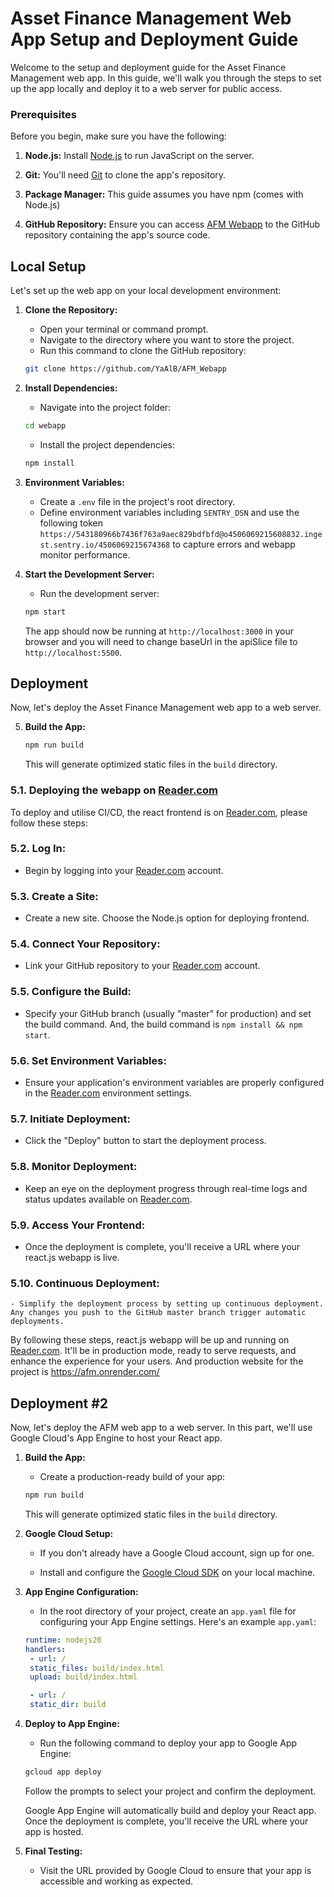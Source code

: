 # Asset Finance Management Web App Setup and Deployment Guide

Welcome to the setup and deployment guide for the Asset Finance Management web app. In this guide, we'll walk you through the steps to set up the app locally and deploy it to a web server for public access.

### Prerequisites

Before you begin, make sure you have the following:

1. **Node.js:** Install [Node.js](https://nodejs.org/) to run JavaScript on the server.

2. **Git:** You'll need [Git](https://git-scm.com/) to clone the app's repository.

3. **Package Manager:** This guide assumes you have npm (comes with Node.js)

4. **GitHub Repository:** Ensure you can access [AFM Webapp](https://github.com/YaAlB/AFM_Webapp) to the GitHub repository containing the app's source code.

## Local Setup

Let's set up the web app on your local development environment:

1. **Clone the Repository:**
   - Open your terminal or command prompt.
   - Navigate to the directory where you want to store the project.
   - Run this command to clone the GitHub repository:

   ```bash
   git clone https://github.com/YaAlB/AFM_Webapp
   ```

2. **Install Dependencies:**
   - Navigate into the project folder:
   
   ```bash
   cd webapp
   ```

   - Install the project dependencies:

   ```bash
   npm install
   ```

3. **Environment Variables:**
   - Create a `.env` file in the project's root directory.
   - Define environment variables including `SENTRY_DSN` and use the following token `https://543180966b7436f763a9aec829bdfbfd@o4506069215608832.ingest.sentry.io/4506069215674368` to capture errors and webapp monitor performance.

4. **Start the Development Server:**
   - Run the development server:

   ```bash
   npm start
   ```

   The app should now be running at `http://localhost:3000` in your browser and you will need to change baseUrl in the apiSlice file to `http://localhost:5500`.

## Deployment

Now, let's deploy the Asset Finance Management web app to a web server. 

5. **Build the App:**

   ```bash
   npm run build
   ```

   This will generate optimized static files in the `build` directory.

### 5.1. Deploying the webapp on [Reader.com](https://reader.com)

To deploy and utilise CI/CD, the react frontend is on [Reader.com](https://reader.com), please follow these steps:

### 5.2. **Log In:**
   - Begin by logging into your [Reader.com](https://reader.com) account.

### 5.3. **Create a Site:**
   - Create a new site. Choose the Node.js option for deploying frontend.

### 5.4. **Connect Your Repository:**
   - Link your GitHub repository to your [Reader.com](https://reader.com) account.

### 5.5. **Configure the Build:**
   - Specify your GitHub branch (usually "master" for production) and set the build command. And, the build command is `npm install && npm start`.

### 5.6. **Set Environment Variables:**
   - Ensure your application's environment variables are properly configured in the [Reader.com](https://reader.com) environment settings.

### 5.7. **Initiate Deployment:**
   - Click the "Deploy" button to start the deployment process.

### 5.8. **Monitor Deployment:**
   - Keep an eye on the deployment progress through real-time logs and status updates available on [Reader.com](https://reader.com).

### 5.9. **Access Your Frontend:**
   - Once the deployment is complete, you'll receive a URL where your react.js webapp is live.

### 5.10. **Continuous Deployment:**
    - Simplify the deployment process by setting up continuous deployment. Any changes you push to the GitHub master branch trigger automatic deployments.

By following these steps, react.js webapp will be up and running on [Reader.com](https://reader.com). It'll be in production mode, ready to serve requests, and enhance the experience for your users. And production website for the project is https://afm.onrender.com/

## Deployment #2

Now, let's deploy the AFM web app to a web server. In this part, we'll use Google Cloud's App Engine to host your React app. 

1. **Build the App:**
   - Create a production-ready build of your app:

   ```bash
   npm run build
   ```

   This will generate optimized static files in the `build` directory.

2. **Google Cloud Setup:**
   - If you don't already have a Google Cloud account, sign up for one.

   - Install and configure the [Google Cloud SDK](https://cloud.google.com/sdk/docs/quickstarts) on your local machine.

3. **App Engine Configuration:**
   - In the root directory of your project, create an `app.yaml` file for configuring your App Engine settings. Here's an example `app.yaml`:

   ```yaml
   runtime: nodejs20
   handlers:
    - url: /
    static_files: build/index.html
    upload: build/index.html

    - url: /
    static_dir: build
   ```

4. **Deploy to App Engine:**
   - Run the following command to deploy your app to Google App Engine:

   ```bash
   gcloud app deploy
   ```

   Follow the prompts to select your project and confirm the deployment.

   Google App Engine will automatically build and deploy your React app. Once the deployment is complete, you'll receive the URL where your app is hosted.

5. **Final Testing:**
   - Visit the URL provided by Google Cloud to ensure that your app is accessible and working as expected.
